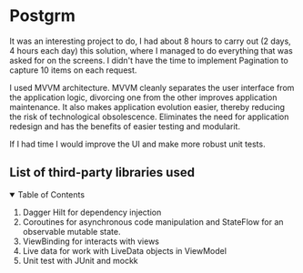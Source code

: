 # Postgrm
It was an interesting project to do, I had about 8 hours to carry out (2 days, 4 hours each day) this solution, where I managed to do everything that was asked for on the screens. I didn't have the time to implement Pagination to capture 10 items on each request.

I used MVVM architecture. MVVM cleanly separates the user interface from the application logic, divorcing one from the other improves application maintenance. It also makes application evolution easier, thereby reducing the risk of technological obsolescence. Eliminates the need for application redesign and has the benefits of easier testing and modularit.

If I had time I would improve the UI and make more robust unit tests.


## List of third-party libraries used

<!-- TABLE OF CONTENTS -->
<details open="open">
  <summary>Table of Contents</summary>
  <ol>
    <li><a>Dagger Hilt for dependency injection</a></li>
    <li><a>Coroutines for asynchronous code manipulation and StateFlow for an observable mutable state.</a></li>
    <li><a>ViewBinding for interacts with views</a></li>
    <li><a>Live data for work with LiveData objects in ViewModel</a></li>
    <li><a>Unit test with JUnit and mockk</a></li>
  </ol>
</details>
